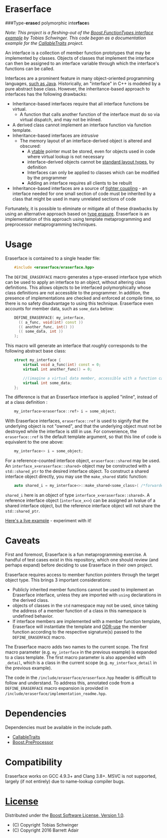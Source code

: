 # Eraserface

###Type-**erase**d polymorphic inte**rface**s

*Note: This project is a fleshing-out of the [Boost.FunctionTypes interface example](http://www.boost.org/doc/libs/1_61_0/libs/function_types/example/interface.hpp) by Tobias Schwinger. This code began as a documentation example for the [CallableTraits](https://github.com/badair/callable_traits) project.*

An interface is a collection of member function prototypes that may be implemented by classes. Objects of classes that implement the interface can then be assigned to an interface variable through which the interface's functions can be called.

Interfaces are a prominent feature in many object-oriented programming languages, [such as Java](https://en.wikipedia.org/wiki/Interface_(Java)). Historically, an "interface" in C++ is modeled by a pure abstract base class. However, the inheritance-based approach to interfaces has the following drawbacks:

* Inheritance-based interfaces require that all interface functions be virtual.
  * A function that calls another function of the interface must do so via virtual dispatch, and may not be inlined.
* A derived class cannot implement an interface function via function template.
* Inheritance-based interfaces are *intrusive*
  * The memory layout of an interface-derived object is altered and obscured:
    * A [vtable](https://en.wikipedia.org/wiki/Virtual_method_table) pointer must be stored, even for objects used in code where virtual lookup is not necessary
    * interface-derived objects cannot be [standard layout types](http://en.cppreference.com/w/cpp/concept/StandardLayoutType), by definition
    * Interfaces can only be applied to classes which can be modified by the programmer
    * Adding an interface requires all clients to be rebuilt
* Inheritance-based interfaces are a source of [tighter coupling](https://en.wikipedia.org/wiki/Coupling_%28computer_programming%29) - an interface needed for one small section of code must be inherited by a class that might be used in many unrelated sections of code

Fortunately, it is possible to eliminate or mitigate all of these drawbacks by using an alternative approach based on [type erasure](http://stackoverflow.com/questions/5450159/type-erasure-techniques). Eraserface is an implementation of this approach using template metaprogramming and preprocessor metaprogramming techniques.

# Usage

Eraserface is contained to a single header file:

```cpp
    #include <eraserface/eraserface.hpp>
```

The `DEFINE_ERASERFACE` macro generates a type-erased interface type which can be used to apply an interface to an object, without altering class definitions. This allows objects to be interfaced polymorphically whose class definitions are not accessible to the programmer. In addition, the presence of implementations are checked and enforced at compile time, so there is no safety disadvantage to using this technique. Eraserface even accounts for member data, such as `some_data` below:

```cpp
    DEFINE_ERASERFACE( my_interface,
      (( a_func, void(int) const ))
      (( another_func, int() ))
      (( some_data, int ))
    );
```

This macro will generate an interface that *roughly* corresponds to the following abstract base class:

```cpp
    struct my_interface {
        virtual void a_func(int) const = 0;
        virtual int another_func() = 0;

        //(imagine a virtual data member, accessible with a function call)
        virtual int some_data;
    };
```

The difference is that an Eraserface interface is applied "inline", instead of at a class definition :

```cpp
    my_interface<eraserface::ref> i = some_object;
```

With Eraserface interfaces, `eraserface::ref` is used to signify that the underlying object is not "owned", and that the underlying object must not be destroyed while the interface is still in use. For convenience, the `eraserface::ref` is the default template argument, so that this line of code is equivalent to the one above:

```cpp
    my_interface<> i = some_object;
```

For a reference-counted interface object, `eraserface::shared` may be used. An `interface_x<eraserface::shared>` object may be constructed with a `std::shared_ptr` to the desired interface object. To construct a shared interface object directly, you may use the `make_shared` static function:

```cpp
    auto shared_i = my_interface<>::make_shared<some_class>( /*forwarded constructor arguments*/ );
```

`shared_i` here is an object of type `interface_x<eraserface::shared>`. A reference interface object (`interface_x<>`) can be assigned an lvalue of a shared interface object, but the reference interface object will not share the `std::shared_ptr`.

[Here's a live example](http://melpon.org/wandbox/permlink/iX1VaAtbr5uZcfAp) - experiment with it!

# Caveats

First and foremost, Eraserface is a fun metaprogramming exercise. A handful of test cases exist in this repository, which one should review (and perhaps expand) before deciding to use Eraserface in their own project.

Eraserface requires access to member function pointers through the target object type. This brings 3 important considerations:

* Publicly inherited member functions cannot be used to implement an Eraserface interface, unless they are imported with `using` declarations in the derived class.
* objects of classes in the `std` namespace may not be used, since taking the address of a member function of a class in this namespace is undefined behavior.
* If interface members are implemented with a member function template, Eraserface will instantiate the template and [ODR-use](http://en.cppreference.com/w/cpp/language/definition%23One_Definition_Rule#ODR-use) the member function according to the respective signature(s) passed to the `DEFINE_ERASERFACE` macro.

The Eraserface macro adds two names to the current scope. The first macro parameter (e.g. `my_interface` in the previous example) is expanded to a class template. The first macro parameter is also appended with `_detail`, which is a class in the current scope (e.g. `my_interface_detail` in the previous example).

The code in the `/include/eraserface/eraserface.hpp` header is difficult to follow and understand. To address this, annotated code from a `DEFINE_ERASERFACE` macro expansion is provided in `/include/eraserface/implementation_readme.hpp`.

# Dependencies

Dependencies must be available in the include path.

* [CallableTraits](https://github.com/badair/callable_traits)
* [Boost.PreProcessor](http://www.boost.org/doc/libs/1_61_0/libs/preprocessor/doc/index.html)

# Compatibility

Eraserface works on GCC 4.9.3+ and Clang 3.8+. MSVC is not supported, largely (if not entirely) due to name-lookup compiler bugs.

# [License](LICENSE.md)
Distributed under the [Boost Software License, Version 1.0](http://boost.org/LICENSE_1_0.txt).

* (C) Copyright Tobias Schwinger
* (C) Copyright 2016 Barrett Adair

